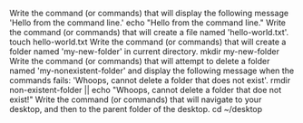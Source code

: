 Write the command (or commands) that will display the following message 'Hello from the command line.'
echo "Hello from the command line."
Write the command (or commands) that will create a file named 'hello-world.txt'.
touch hello-world.txt
Write the command (or commands) that will create a folder named 'my-new-folder' in current directory.
mkdir my-new-folder
Write the command (or commands) that will attempt to delete a folder named 'my-nonexistent-folder' and display the following message when the commands fails: 'Whoops, cannot delete a folder that does not exist'.
rmdir non-existent-folder || echo "Whoops, cannot delete a folder that doe not exist!"
Write the command (or commands) that will navigate to your desktop, and then to the parent folder of the desktop.
cd ~/desktop